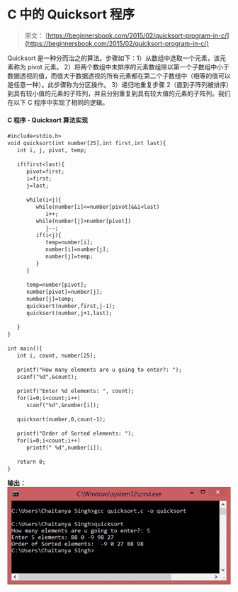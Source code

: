 # C 中的 Quicksort 程序

> 原文： [https://beginnersbook.com/2015/02/quicksort-program-in-c/](https://beginnersbook.com/2015/02/quicksort-program-in-c/)

Quicksort 是一种分而治之的算法。步骤如下：1）从数组中选取一个元素，该元素称为 pivot 元素。 2）将两个数组中未排序的元素数组除以第一个子数组中小于数据透视的值，而值大于数据透视的所有元素都在第二个子数组中（相等的值可以是任意一种）。此步骤称为分区操作。 3）递归地重复步骤 2（直到子阵列被排序）到具有较小值的元素的子阵列，并且分别重复到具有较大值的元素的子阵列。我们在以下 C 程序中实现了相同的逻辑。

#### C 程序 - Quicksort 算法实现

```
#include<stdio.h>
void quicksort(int number[25],int first,int last){
   int i, j, pivot, temp;

   if(first<last){
      pivot=first;
      i=first;
      j=last;

      while(i<j){
         while(number[i]<=number[pivot]&&i<last)
            i++;
         while(number[j]>number[pivot])
            j--;
         if(i<j){
            temp=number[i];
            number[i]=number[j];
            number[j]=temp;
         }
      }

      temp=number[pivot];
      number[pivot]=number[j];
      number[j]=temp;
      quicksort(number,first,j-1);
      quicksort(number,j+1,last);

   }
}

int main(){
   int i, count, number[25];

   printf("How many elements are u going to enter?: ");
   scanf("%d",&count);

   printf("Enter %d elements: ", count);
   for(i=0;i<count;i++)
      scanf("%d",&number[i]);

   quicksort(number,0,count-1);

   printf("Order of Sorted elements: ");
   for(i=0;i<count;i++)
      printf(" %d",number[i]);

   return 0;
}

```

**输出：**
![quick_sort_output_cmd](img/1b424a17dcbed2bbce37504d0b959f27.jpg)